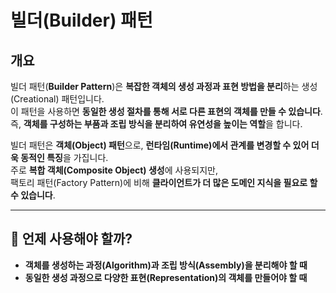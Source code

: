 # **빌더(Builder) 패턴**  

## **개요**  
빌더 패턴(**Builder Pattern**)은 **복잡한 객체의 생성 과정과 표현 방법을 분리**하는 생성(Creational) 패턴입니다.  
이 패턴을 사용하면 **동일한 생성 절차를 통해 서로 다른 표현의 객체를 만들 수 있습니다**.  
즉, **객체를 구성하는 부품과 조립 방식을 분리하여 유연성을 높이는 역할**을 합니다.  

빌더 패턴은 **객체(Object) 패턴**으로, **런타임(Runtime)에서 관계를 변경할 수 있어 더욱 동적인 특징**을 가집니다.  
주로 **복합 객체(Composite Object) 생성**에 사용되지만,  
팩토리 패턴(Factory Pattern)에 비해 **클라이언트가 더 많은 도메인 지식을 필요로 할 수 있습니다**.  

---

## **📌 언제 사용해야 할까?**  
- **객체를 생성하는 과정(Algorithm)과 조립 방식(Assembly)을 분리해야 할 때**  
- **동일한 생성 과정으로 다양한 표현(Representation)의 객체를 만들어야 할 때**  
